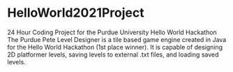 # HelloWorld2021Project
24 Hour Coding Project for the Purdue University Hello World Hackathon
The Purdue Pete Level Designer is a tile based game engine created in Java for the Hello World Hackathon (1st place winner). It is capable of designing 2D
platformer levels, saving levels to external .txt files, and loading saved levels.
